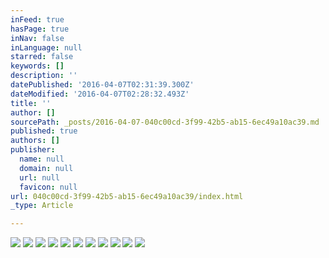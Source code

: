 ```yaml
---
inFeed: true
hasPage: true
inNav: false
inLanguage: null
starred: false
keywords: []
description: ''
datePublished: '2016-04-07T02:31:39.300Z'
dateModified: '2016-04-07T02:28:32.493Z'
title: ''
author: []
sourcePath: _posts/2016-04-07-040c00cd-3f99-42b5-ab15-6ec49a10ac39.md
published: true
authors: []
publisher:
  name: null
  domain: null
  url: null
  favicon: null
url: 040c00cd-3f99-42b5-ab15-6ec49a10ac39/index.html
_type: Article

---
```

![](https://the-grid-user-content.s3-us-west-2.amazonaws.com/c4fa3fb3-45a1-467e-a5ac-1a577399ae71.jpg)
![](https://the-grid-user-content.s3-us-west-2.amazonaws.com/d6f79f96-74d8-415c-8eff-e3070aa5ef9d.jpg)
![](https://the-grid-user-content.s3-us-west-2.amazonaws.com/ad69bc3b-6f34-434f-9102-aada7300a96b.jpg)
![](https://the-grid-user-content.s3-us-west-2.amazonaws.com/def51a76-7100-4ebf-b01e-1e9f282c4346.jpg)
![](https://the-grid-user-content.s3-us-west-2.amazonaws.com/d906271f-95ba-4bfb-bb48-f0f92e1e0540.jpg)
![](https://the-grid-user-content.s3-us-west-2.amazonaws.com/da84ff93-2cfa-41c6-b66c-28c69a20a5b2.jpg)
![](https://the-grid-user-content.s3-us-west-2.amazonaws.com/17f830c5-461f-46af-944c-48724c4ae141.jpg)
![](https://the-grid-user-content.s3-us-west-2.amazonaws.com/a4079279-8899-48a1-8d09-c62df71d1793.jpg)
![](https://the-grid-user-content.s3-us-west-2.amazonaws.com/243b7283-89ce-49ee-9b04-e91a5182f641.jpg)
![](https://the-grid-user-content.s3-us-west-2.amazonaws.com/dc29b1f1-6b01-4d89-bea1-bd0c4eb10904.jpg)
![](https://the-grid-user-content.s3-us-west-2.amazonaws.com/4f591e0a-cb8a-4c4d-8665-e0f0da2c1544.jpg)